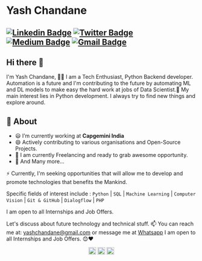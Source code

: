 # Yash Chandane
[![Linkedin Badge](https://img.shields.io/badge/-yashchandane-blue?style=social&logo=Linkedin&logoColor=blue&link=https://www.linkedin.com/in/yashchandane/)](https://www.linkedin.com/in/yashchandane/) 
[![Twitter Badge](http://img.shields.io/badge/-@randomyash-1ca0f1?style=social&logo=twitter&logoColor=blue&link=https://twitter.com/randomyash)](https://twitter.com/randomyash)  
[![Medium Badge](https://img.shields.io/badge/-@yashchandane-03a57a?style=social&labelColor=black&logo=Medium&link=https://medium.com/@yashchandane)](https://medium.com/@yashchandane)
[![Gmail Badge](https://img.shields.io/badge/-Gmail-c14438?style=social&logo=Gmail&logoColor=red&link=mailto:yashchandane@gmail.com)](mailto:yashchandane@gmail.com)
---
## Hi there 👋         
I'm Yash Chandane, 👨‍💻 I am a Tech Enthusiast, Python Backend developer. Automation is a future and I'm contributing to the future by automating ML and DL models to make easy the hard work at jobs of Data Scientist.🙏 My main interest lies in Python development. I always try to find new things and explore around.

## 🧐 About

- :smiley: I’m currently working at **Capgemini India** 
- 😄 Actively contributing to various organisations and Open-Source Projects.
- 🔭 I am currently Freelancing and ready to grab awesome opportunity.
- 👯 And Many more...


⚡ Currently, I'm seeking opportunities that will allow me to develop and promote technologies that benefits the Mankind.

Specific fields of interest include :
`Python` | `SQL` | `Machine Learning` | `Computer Vision` | `Git & GitHub` | `Dialogflow` | `PHP`

I am open to all Internships and Job Offers.

Let's discuss about future technology and technical stuff.
📫 You can reach me at: yashchandane@gmail.com or message me at [Whatsapp](https://wa.me/+919782853875)
I am open to all Internships and Job Offers. 😊❤




<p align="center">
<a href="https://twitter.com/randomyash" target="blank"><img align="center" src="https://cdn.jsdelivr.net/npm/simple-icons@3.0.1/icons/twitter.svg" alt="randomyash" height="20" width="20" /></a>
<a href="https://linkedin.com/in/yashchandane" target="blank"><img align="center" src="https://cdn.jsdelivr.net/npm/simple-icons@3.0.1/icons/linkedin.svg" alt="yashchandane" height="20" width="20" /></a>
<a href="https://medium.com/@yashchandane" target="blank"><img align="center" src="https://cdn.jsdelivr.net/npm/simple-icons@3.0.1/icons/medium.svg" alt="@yashchandane" height="20" width="20" /></a>
</p>

